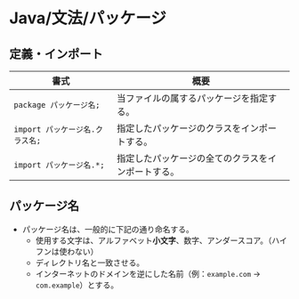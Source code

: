 # Java/文法/パッケージ

## 定義・インポート

| 書式                            | 概要                                               |
| ------------------------------- | -------------------------------------------------- |
| `package パッケージ名;`         | 当ファイルの属するパッケージを指定する。           |
| `import パッケージ名.クラス名;` | 指定したパッケージのクラスをインポートする。       |
| `import パッケージ名.*;`        | 指定したパッケージの全てのクラスをインポートする。 |

## パッケージ名

- パッケージ名は、一般的に下記の通り命名する。
  - 使用する文字は、アルファベット**小文字**、数字、アンダースコア。（ハイフンは使わない）
  - ディレクトリ名と一致させる。
  - インターネットのドメインを逆にした名前（例：`example.com` -> `com.example`）とする。
